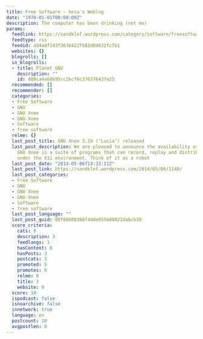 ```yaml
---
title: Free Software – hesa's Weblog
date: "1970-01-01T00:00:00Z"
description: The computer has been drinking (not me)
params:
  feedlink: https://sandklef.wordpress.com/category/software/freesoftware/feed/
  feedtype: rss
  feedid: a84a8f143f3636422fb82d8d632fcfb1
  websites: {}
  blogrolls: []
  in_blogrolls:
  - title: Planet GNU
    description: ""
    id: d80ca4a68695cc2bcf6c376376437e25
  recommended: []
  recommender: []
  categories:
  - Free Software
  - GNU
  - GNU Xnee
  - GNU-Xnee
  - Software
  - free software
  relme: {}
  last_post_title: GNU Xnee 3.19 (‘Lucia’) released
  last_post_description: We are pleased to announce the availability of GNU Xnee 3.19
    GNU Xnee is a suite of programs that can record, replay and distribute user actions
    under the X11 environment. Think of it as a robot
  last_post_date: "2014-05-06T14:33:11Z"
  last_post_link: https://sandklef.wordpress.com/2014/05/06/1140/
  last_post_categories:
  - Free Software
  - GNU
  - GNU Xnee
  - GNU-Xnee
  - Software
  - free software
  last_post_language: ""
  last_post_guid: 00f80b08308f44de855600822dabcb39
  score_criteria:
    cats: 0
    description: 3
    feedlangs: 1
    hasContent: 0
    hasPosts: 3
    postcats: 3
    promoted: 5
    promotes: 0
    relme: 0
    title: 3
    website: 0
  score: 18
  ispodcast: false
  isnoarchive: false
  innetwork: true
  language: en
  postcount: 10
  avgpostlen: 0
---
```

